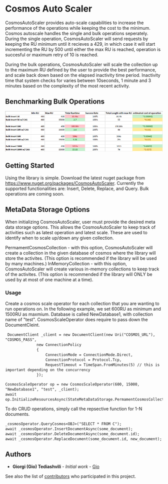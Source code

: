 # Cosmos Auto Scaler

CosmosAutoScaler provides auto-scale capabilities to increase the performance of the operations while keeping the cost to the minimum. Cosmos autoscale handles the single and bulk operations seperately. During the single operation, CosmosAutoScaler will send requests by keeping the RU minimum until it recieves a 429, in which case it will start incrementing the RU by 500 until either the max RU is reached, operation is succesful or maximum retry of 10 is reached.

During the bulk operations, CosmosAutoScaler will scale the collection up to the maximum RU defined by the user to provide the best performance, and scale back down based on the elapsed inactivity time period. Inactivity time that system checks for varies between 10seconds, 1 minute and 3 minutes based on the complexity of the most recent activity. 


## Benchmarking Bulk Operations
![CosmosAutoScaler Benchmarking](https://github.com/giorgited/CosmosScale/blob/dev/Benchmarking.PNG)

## Getting Started
Using the library is simple. Download the latest nuget package from https://www.nuget.org/packages/CosmosAutoScaler. Currently the supported functionalities are: Insert, Delete, Replace, and Query. Bulk operations are coming soon.

## MetaData Storage Options
When initializing CosmosAutoScaler, user must provide the desired meta data storage options. This allows the CosmosAutoScaler to keep track of activities such as latest operation and latest scale. These are used to identify when to scale up/down any given collection.

PermamentCosmosCollection - with this option, CosmosAutoScaler will create a collection in the given database of cosmos where the library will store the activites. (This option is recommended if the library will be used by many machines.)
InMemoryCollection - with this option, CosmosAutoScaler will create various in-memory collections to keep track of the activites. (This option is recommended if the library will ONLY be used by at most of one machine at a time).

### Usage

Create a cosmos scale operator for each collection that you are wanting to run operations on. In the following example, we set 600RU as minimum and 1500RU as maxmium. Database is called NewDatabase1, 
with collection name of "test". CosmosScaleOperator does require to pass down the DocumentCleint.


```
 DocumentClient _client = new DocumentClient(new Uri("COSMOS_URL"), "COSMOS_PASS",
              new ConnectionPolicy
              {
                  ConnectionMode = ConnectionMode.Direct,
                  ConnectionProtocol = Protocol.Tcp,
                  RequestTimeout = TimeSpan.FromMinutes(5) // this is important depending on the concurrency 
              });
```

```
CosmosScaleOperator op = new CosmosScaleOperator(600, 15000, "NewDatabase1", "test", _client);  
await op.InitializeResourcesAsync(StateMetaDataStorage.PermamentCosmosCollection);  
```


To do CRUD operations, simply call the repsective function for 1-N documents.
```
_cosmosOperator.QueryCosmos<OBJ>("SELECT * FROM C");
await _cosmosOperator.InsertDocumentAsync(some_document);
await _cosmosOperator.DeleteDocumentAsync(some_document.id);
await _cosmosOperator.ReplaceDocument(some_document.id, new_document);
```

## Authors

* **Giorgi (Gio) Tediashvili** - *Initial work* - [Gio](https://github.com/giorgited)

See also the list of [contributors](https://github.com/giorgited/CosmosScale/contributors) who participated in this project.


